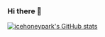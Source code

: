 ### Hi there 👋

[![icehoneypark's GitHub stats](https://github-readme-stats.vercel.app/api?username=icehoneypark&show_icons=true&theme=tokyonight)](https://github.com/anuraghazra/github-readme-stats)


<!--
**icehoneypark/icehoneypark** is a ✨ _special_ ✨ repository because its `README.md` (this file) appears on your GitHub profile.

Here are some ideas to get you started:

- 🔭 I’m currently working on ...
- 🌱 I’m currently learning ...
- 👯 I’m looking to collaborate on ...
- 🤔 I’m looking for help with ...
- 💬 Ask me about ...
- 📫 How to reach me: ...
- 😄 Pronouns: ...
- ⚡ Fun fact: ...
-->
